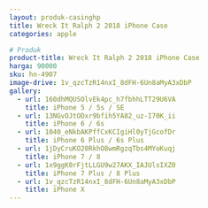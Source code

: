 ```yaml
---
layout: produk-casinghp
title: Wreck It Ralph 2 2018 iPhone Case
categories: apple

# Produk
product-title: Wreck It Ralph 2 2018 iPhone Case
harga: 90000
sku: hn-4907
image-drive: 1v_qzcTzR14nxI_8dFH-6Un8aMyA3xDbP
gallery:
  - url: 160dhMQUSOlvEk4pc_h7fbhhLTT29U6VA
    title: iPhone 5 / 5s / SE
  - url: 13NGvOJtODxr9bfih5YA82_uz-I70K_ii
    title: iPhone 6 / 6s
  - url: 1040_eNkbAKPffCxKCIgiHl0yTjGcofDr
    title: iPhone 6 Plus / 6s Plus
  - url: 1jDyCruKO20RkhO8wmRgzqTbs4MYoKuqj
    title: iPhone 7 / 8
  - url: 1x9ggK0rFjtLLGU9w27AKX_IAJUlsIXZ0
    title: iPhone 7 Plus / 8 Plus
  - url: 1v_qzcTzR14nxI_8dFH-6Un8aMyA3xDbP
    title: iPhone X
---
```

